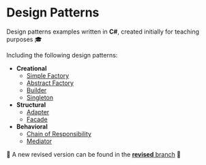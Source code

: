 # Design Patterns
Design patterns examples written in **C#**, created initially for teaching purposes :mortar_board:

Including the following design patterns:
- **Creational**
  - [Simple Factory](CreationalDesignPatterns/SimpleFactory)
  - [Abstract Factory](CreationalDesignPatterns/AbstractFactory)
  - [Builder](CreationalDesignPatterns/Builder)
  - [Singleton](CreationalDesignPatterns/Singleton)
- **Structural**
  - [Adapter](StructuralDesignPatterns/Adapter)
  - [Facade](StructuralDesignPatterns/Facade)
- **Behavioral**
  - [Chain of Responsibility](BehavioralDesignPatterns/ChainOfResponsibility)
  - [Mediator](BehavioralDesignPatterns/Mediator)

:construction: A new revised version can be found in the [**revised** branch](https://github.com/alexandra-valkova/DesignPatterns/tree/revised) :herb:

